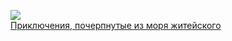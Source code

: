 ![](/books/prose_classic/Александр%20Фомич%20Вельтман/Приключения,%20почерпнутые%20из%20моря%20житейского.jpg)  
[Приключения, почерпнутые из моря житейского](/books/prose_classic/Александр%20Фомич%20Вельтман/Приключения,%20почерпнутые%20из%20моря%20житейского)
